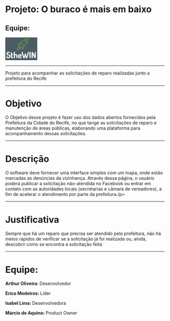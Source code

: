 <link crossorigin="anonymous" href="https://assets-cdn.github.com/assets/frameworks-3a71f36dec04358c4f2f42280fb2cf5c38856f935a3f609eab0a1ae31b1d635a.css" integrity="sha256-OnHzbewENYxPL0IoD7LPXDiFb5NaP2Ceqwoa4xsdY1o=" media="all" rel="stylesheet" />
<body>
	<h1>Projeto: O buraco é mais em baixo</h1>
	<h2>Equipe:  </h2><img src="https://github.com/IF977/5theWin/raw/master/header.PNG" width="20%">
	<hr><p>Projeto para acompanhar as solicitações de reparo realizadas junto a prefeitura do Recife</p>
	<hr><h1>Objetivo</h1>
	<p>O Objetivo desse projeto é fazer uso dos dados abertos fornecidos pela Prefeitura da Cidade do Recife, no que tange as solicitações de reparo e manutenção de áreas públicas, elaborando uma plataforma para acompanhamento dessas solicitações.</p>
	<hr><h1>Descrição</h1>
	<p>O software deve fornecer uma interface simples com um mapa, onde estão marcadas as denúncias da vizinhança. Através dessa página, o usuário poderá publicar a solicitação não-atendida no Facebook ou entrar em contato com as autoridades locais (secretarias e câmara de vereadores), a fim de acelerar o atendimento por parte da prefeitura./p>
	<hr><h1>Justificativa</h1>
	<p>Sempre que há um reparo que precisa ser atendido pela prefeitura, não há meios rápidos de verificar se a solicitação já foi realizada ou, ainda, descobrir como se encontra a solicitação feita</p>
	<hr><h1>Equipe:</h1>
	<p><b>Arthur Oliveira: </b>Desenvolvedor</p>
	<p><b>Erico Medeiros: </b>Líder</p>
	<p><b>Isabel Lima: </b>Desenvolvedora</p>
	<p><b>Márcio de Aquino: </b>Product Owner</p>
</body>

